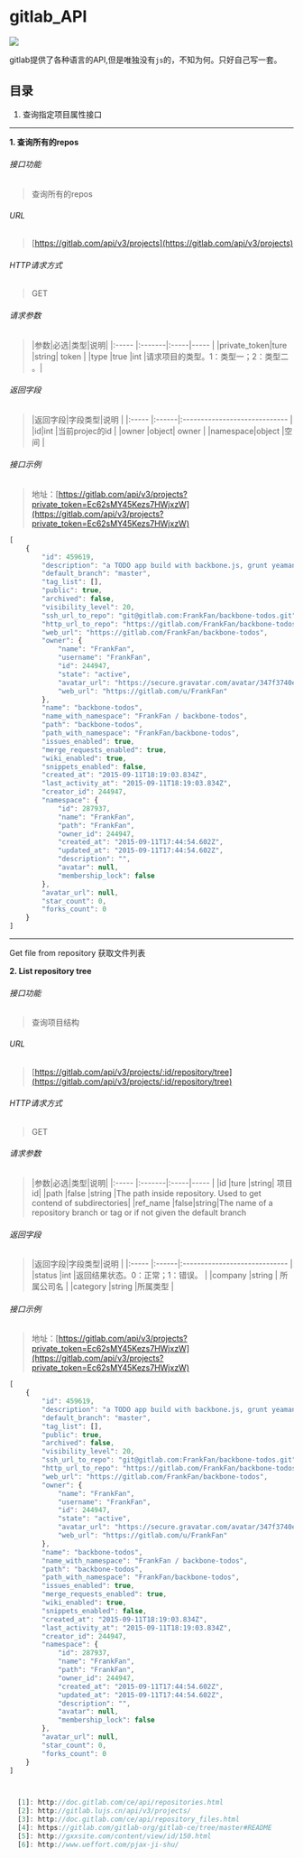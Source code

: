 # gitlab_API

![](http://images2015.cnblogs.com/blog/282019/201510/282019-20151020103628145-762219576.jpg)

gitlab提供了各种语言的API,但是唯独没有`js`的，不知为何。只好自己写一套。


## 目录

1. 查询指定项目属性接口

***

**1. 查询所有的repos**
###### 接口功能
> 查询所有的repos

###### URL
> [https://gitlab.com/api/v3/projects](https://gitlab.com/api/v3/projects)

###### HTTP请求方式
> GET

###### 请求参数
> |参数|必选|类型|说明|
|:-----     |:-------|:-----|-----                               |
|private_token|ture    |string| token                          |
|type      |true    |int   |请求项目的类型。1：类型一；2：类型二 。|

###### 返回字段
> |返回字段|字段类型|说明                              |
|:-----    |:------|:-----------------------------   |
|id|int    |当前projec的id   |
|owner  |object| owner                      |
|namespace|object |空间                         |

###### 接口示例
> 地址：[https://gitlab.com/api/v3/projects?private_token=Ec62sMY45Kezs7HWjxzW](https://gitlab.com/api/v3/projects?private_token=Ec62sMY45Kezs7HWjxzW)
``` javascript
[
    {
        "id": 459619,
        "description": "a TODO app build with backbone.js, grunt yeaman and bower",
        "default_branch": "master",
        "tag_list": [],
        "public": true,
        "archived": false,
        "visibility_level": 20,
        "ssh_url_to_repo": "git@gitlab.com:FrankFan/backbone-todos.git",
        "http_url_to_repo": "https://gitlab.com/FrankFan/backbone-todos.git",
        "web_url": "https://gitlab.com/FrankFan/backbone-todos",
        "owner": {
            "name": "FrankFan",
            "username": "FrankFan",
            "id": 244947,
            "state": "active",
            "avatar_url": "https://secure.gravatar.com/avatar/347f3740e6de7b32c185a9bb130b312e?s=40&d=identicon",
            "web_url": "https://gitlab.com/u/FrankFan"
        },
        "name": "backbone-todos",
        "name_with_namespace": "FrankFan / backbone-todos",
        "path": "backbone-todos",
        "path_with_namespace": "FrankFan/backbone-todos",
        "issues_enabled": true,
        "merge_requests_enabled": true,
        "wiki_enabled": true,
        "snippets_enabled": false,
        "created_at": "2015-09-11T18:19:03.834Z",
        "last_activity_at": "2015-09-11T18:19:03.834Z",
        "creator_id": 244947,
        "namespace": {
            "id": 287937,
            "name": "FrankFan",
            "path": "FrankFan",
            "owner_id": 244947,
            "created_at": "2015-09-11T17:44:54.602Z",
            "updated_at": "2015-09-11T17:44:54.602Z",
            "description": "",
            "avatar": null,
            "membership_lock": false
        },
        "avatar_url": null,
        "star_count": 0,
        "forks_count": 0
    }
]
```


--------------
Get file from repository   获取文件列表

**2. List repository tree**
###### 接口功能
> 查询项目结构

###### URL
> [https://gitlab.com/api/v3/projects/:id/repository/tree](https://gitlab.com/api/v3/projects/:id/repository/tree)

###### HTTP请求方式
> GET

###### 请求参数
> |参数|必选|类型|说明|
|:-----     |:-------|:-----|-----                               |
|id |ture    |string| 项目id|
|path      |false   |string |The path inside repository. Used to get contend of subdirectories|
|ref_name |false|string|The name of a repository branch or tag or if not given the default branch

###### 返回字段
> |返回字段|字段类型|说明                              |
|:-----   |:------|:-----------------------------   |
|status   |int    |返回结果状态。0：正常；1：错误。   |
|company  |string | 所属公司名                      |
|category |string |所属类型                         |

###### 接口示例
> 地址：[https://gitlab.com/api/v3/projects?private_token=Ec62sMY45Kezs7HWjxzW](https://gitlab.com/api/v3/projects?private_token=Ec62sMY45Kezs7HWjxzW)
``` javascript
[
    {
        "id": 459619,
        "description": "a TODO app build with backbone.js, grunt yeaman and bower",
        "default_branch": "master",
        "tag_list": [],
        "public": true,
        "archived": false,
        "visibility_level": 20,
        "ssh_url_to_repo": "git@gitlab.com:FrankFan/backbone-todos.git",
        "http_url_to_repo": "https://gitlab.com/FrankFan/backbone-todos.git",
        "web_url": "https://gitlab.com/FrankFan/backbone-todos",
        "owner": {
            "name": "FrankFan",
            "username": "FrankFan",
            "id": 244947,
            "state": "active",
            "avatar_url": "https://secure.gravatar.com/avatar/347f3740e6de7b32c185a9bb130b312e?s=40&d=identicon",
            "web_url": "https://gitlab.com/u/FrankFan"
        },
        "name": "backbone-todos",
        "name_with_namespace": "FrankFan / backbone-todos",
        "path": "backbone-todos",
        "path_with_namespace": "FrankFan/backbone-todos",
        "issues_enabled": true,
        "merge_requests_enabled": true,
        "wiki_enabled": true,
        "snippets_enabled": false,
        "created_at": "2015-09-11T18:19:03.834Z",
        "last_activity_at": "2015-09-11T18:19:03.834Z",
        "creator_id": 244947,
        "namespace": {
            "id": 287937,
            "name": "FrankFan",
            "path": "FrankFan",
            "owner_id": 244947,
            "created_at": "2015-09-11T17:44:54.602Z",
            "updated_at": "2015-09-11T17:44:54.602Z",
            "description": "",
            "avatar": null,
            "membership_lock": false
        },
        "avatar_url": null,
        "star_count": 0,
        "forks_count": 0
    }
]



  [1]: http://doc.gitlab.com/ce/api/repositories.html
  [2]: http://gitlab.lujs.cn/api/v3/projects/
  [3]: http://doc.gitlab.com/ce/api/repository_files.html
  [4]: https://gitlab.com/gitlab-org/gitlab-ce/tree/master#README
  [5]: http://gxxsite.com/content/view/id/150.html
  [6]: http://www.ueffort.com/pjax-ji-shu/